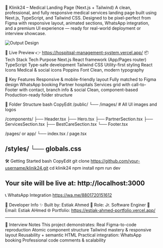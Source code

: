 🏥 Klinik24 – Medical Landing Page (Next.js + Tailwind)
A clean, professional, and fully responsive medical services landing page built using Next.js, TypeScript, and Tailwind CSS. Designed to be pixel-perfect from Figma with responsive layout, animated sections, WhatsApp integration, and a premium UI experience — ready for real-world deployment or interview showcase.

![Output Design](https://github.com/user-attachments/assets/cfb08387-d739-4933-a759-473e6508ba24)


🚀 Live Preview
👉 https://hospitqal-management-system.vercel.app/
📦 Tech Stack
Tech
Purpose
Next.js
React framework (App/Pages router)
TypeScript
Type-safe development
Tailwind CSS
Utility-first styling
React Icons
Medical & social icons
Poppins Font
Clean, modern typography


🧩 Key Features
 Responsive & mobile-friendly layout
Fully matched to Figma design
WhatsApp booking 
Partner hospitals 
Services grid with call-to-
Footer with contact, branch info & social 
Clean, component-based 
Production-ready folder structure

📁 Folder Structure
bash
CopyEdit
/public/
  └── /images/       # All UI images and logos

/components/
  ├── Header.tsx
  ├── Hero.tsx
  ├── PartnerSection.tsx
  ├── ServicesSection.tsx
  ├── BestCareSection.tsx
  └── Footer.tsx

/pages/ or app/
  └── index.tsx / page.tsx

/styles/
  └── globals.css
--------------------------------------------------------

🛠️ Getting Started
bash
CopyEdit
git clone https://github.com/your-username/klinik24.git
cd klinik24
npm install
npm run dev

Your site will be live at: http://localhost:3000
----------------------------------------
📞 WhatsApp Integration
https://wa.me/8801720151612

📌 Developer Info
✨ Built by: Estiak Ahmed
💼 Role: Jr. Software Enginer
📧 Email: Estiak AHmed
🌐 Portfolio: https://estiak-ahmed-portfolio.vercel.app/

----------------------------------------------------
🧠 Interview Notes
This project demonstrates:
Real Figma-to-code reproduction
Atomic component structure
Tailwind mastery & responsive layout
Reusability + semantic HTML
Practical integration: WhatsApp booking
Professional code comments & scalability
